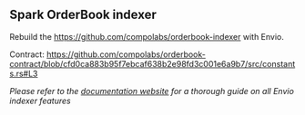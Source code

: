 ## Spark OrderBook indexer

Rebuild the https://github.com/compolabs/orderbook-indexer with Envio.

Contract: https://github.com/compolabs/orderbook-contract/blob/cfd0ca883b95f7ebcaf638b2e98fd3c001e6a9b7/src/constants.rs#L3

_Please refer to the [documentation website](https://docs.envio.dev) for a thorough guide on all Envio indexer features_
